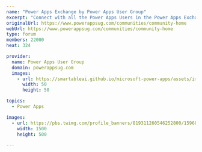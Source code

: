 ```yaml
---
name: "Power Apps Exchange by Power Apps User Group"
excerpt: "Connect with all the Power Apps Users in the Power Apps Exchange! All the user groups have access to this one online forum to collaboratively and instantly share their Power Apps projects, wins and struggles."
originalUrl: https://www.powerappsug.com/communities/community-home
webUrl: https://www.powerappsug.com/communities/community-home
type: forum
members: 22000
heat: 324

provider:
  name: Power Apps User Group
  domain: powerappsug.com
  images:
    - url: https://smartableai.github.io/microsoft-power-apps/assets/images/organizations/powerappsug.com-50x50.jpg
      width: 50
      height: 50

topics:
  - Power Apps

images:
  - url: https://pbs.twimg.com/profile_banners/819311260546252800/1596811806/1500x500
    width: 1500
    height: 500

---
```


